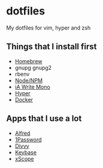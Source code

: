 # dotfiles

My dotfiles for vim, hyper and zsh

## Things that I install first

- [Homebrew](https://brew.sh/)
- gnupg gnupg2
- rbenv
- [Node/NPM](https://nodejs.org/en/)
- [iA Write Mono](https://github.com/iaolo/iA-Fonts)
- [Hyper](https://hyper.is/)
- [Docker](https://docs.docker.com/docker-for-mac/)

## Apps that I use a lot

- [Alfred](https://www.alfredapp.com/)
- [1Password](https://1password.com/)
- [Divvy](https://mizage.com/divvy/)
- [Keybase](https://keybase.io/)
- [xScope](https://xscopeapp.com/)

